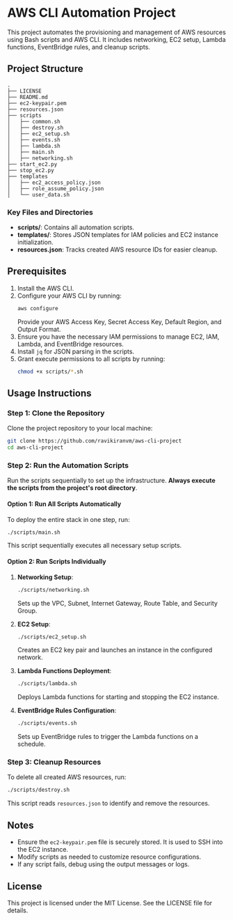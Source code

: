 # AWS CLI Automation Project

This project automates the provisioning and management of AWS resources using Bash scripts and AWS CLI. It includes networking, EC2 setup, Lambda functions, EventBridge rules, and cleanup scripts.

## Project Structure

```plaintext
.
├── LICENSE
├── README.md
├── ec2-keypair.pem
├── resources.json
├── scripts
│   ├── common.sh
│   ├── destroy.sh
│   ├── ec2_setup.sh
│   ├── events.sh
│   ├── lambda.sh
│   ├── main.sh
│   ├── networking.sh
├── start_ec2.py
├── stop_ec2.py
├── templates
│   ├── ec2_access_policy.json
│   ├── role_assume_policy.json
│   └── user_data.sh
```

### Key Files and Directories
- **scripts/**: Contains all automation scripts.
- **templates/**: Stores JSON templates for IAM policies and EC2 instance initialization.
- **resources.json**: Tracks created AWS resource IDs for easier cleanup.

## Prerequisites

1. Install the AWS CLI.
2. Configure your AWS CLI by running:
   ```bash
   aws configure
   ```
   Provide your AWS Access Key, Secret Access Key, Default Region, and Output Format.
3. Ensure you have the necessary IAM permissions to manage EC2, IAM, Lambda, and EventBridge resources.
4. Install `jq` for JSON parsing in the scripts.
5. Grant execute permissions to all scripts by running:
   ```bash
   chmod +x scripts/*.sh
   ```

## Usage Instructions

### Step 1: Clone the Repository
Clone the project repository to your local machine:
```bash
git clone https://github.com/ravikiranvm/aws-cli-project
cd aws-cli-project
```

### Step 2: Run the Automation Scripts

Run the scripts sequentially to set up the infrastructure. **Always execute the scripts from the project's root directory**.

#### Option 1: Run All Scripts Automatically
To deploy the entire stack in one step, run:
```bash
./scripts/main.sh
```
This script sequentially executes all necessary setup scripts.

#### Option 2: Run Scripts Individually

1. **Networking Setup**:
   ```bash
   ./scripts/networking.sh
   ```
   Sets up the VPC, Subnet, Internet Gateway, Route Table, and Security Group.

2. **EC2 Setup**:
   ```bash
   ./scripts/ec2_setup.sh
   ```
   Creates an EC2 key pair and launches an instance in the configured network.

3. **Lambda Functions Deployment**:
   ```bash
   ./scripts/lambda.sh
   ```
   Deploys Lambda functions for starting and stopping the EC2 instance.

4. **EventBridge Rules Configuration**:
   ```bash
   ./scripts/events.sh
   ```
   Sets up EventBridge rules to trigger the Lambda functions on a schedule.

### Step 3: Cleanup Resources
To delete all created AWS resources, run:
```bash
./scripts/destroy.sh
```
This script reads `resources.json` to identify and remove the resources.

## Notes
- Ensure the `ec2-keypair.pem` file is securely stored. It is used to SSH into the EC2 instance.
- Modify scripts as needed to customize resource configurations.
- If any script fails, debug using the output messages or logs.

## License
This project is licensed under the MIT License. See the LICENSE file for details.

